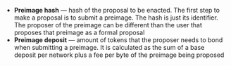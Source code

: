  - **Preimage hash** — hash of the proposal to be enacted. The first step to make a proposal is to submit a preimage. The hash is just its identifier. The proposer of the preimage can be different than the user that proposes that preimage as a formal proposal
 - **Preimage deposit** — amount of tokens that the proposer needs to bond when submitting a preimage. It is calculated as the sum of a base deposit per network plus a fee per byte of the preimage being proposed
